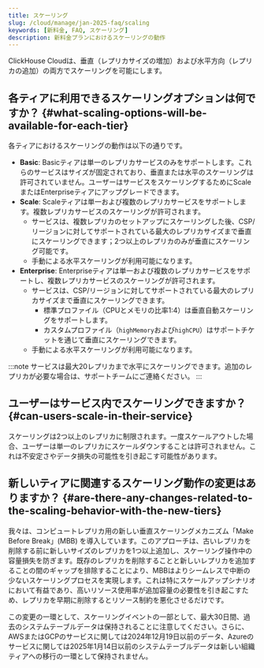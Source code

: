 ```yaml
---
title: スケーリング
slug: /cloud/manage/jan-2025-faq/scaling
keywords: [新料金, FAQ, スケーリング]
description: 新料金プランにおけるスケーリングの動作
---
```


ClickHouse Cloudは、垂直（レプリカサイズの増加）および水平方向（レプリカの追加）の両方でスケーリングを可能にします。

## 各ティアに利用できるスケーリングオプションは何ですか？ {#what-scaling-options-will-be-available-for-each-tier}

各ティアにおけるスケーリングの動作は以下の通りです。

* **Basic**: Basicティアは単一のレプリカサービスのみをサポートします。これらのサービスはサイズが固定されており、垂直または水平のスケーリングは許可されていません。ユーザーはサービスをスケーリングするためにScaleまたはEnterpriseティアにアップグレードできます。
* **Scale**: Scaleティアは単一および複数のレプリカサービスをサポートします。複数レプリカサービスのスケーリングが許可されます。
    * サービスは、複数レプリカのセットアップにスケーリングした後、CSP/リージョンに対してサポートされている最大のレプリカサイズまで垂直にスケーリングできます；2つ以上のレプリカのみが垂直にスケーリング可能です。
    * 手動による水平スケーリングが利用可能になります。
* **Enterprise**: Enterpriseティアは単一および複数のレプリカサービスをサポートし、複数レプリカサービスのスケーリングが許可されます。
    * サービスは、CSP/リージョンに対してサポートされている最大のレプリカサイズまで垂直にスケーリングできます。
        * 標準プロファイル（CPUとメモリの比率1:4）は垂直自動スケーリングをサポートします。
        * カスタムプロファイル（`highMemory`および`highCPU`）はサポートチケットを通じて垂直にスケーリングできます。
    * 手動による水平スケーリングが利用可能になります。

:::note
サービスは最大20レプリカまで水平にスケーリングできます。追加のレプリカが必要な場合は、サポートチームにご連絡ください。
:::

## ユーザーはサービス内でスケーリングできますか？ {#can-users-scale-in-their-service}

スケーリングは2つ以上のレプリカに制限されます。一度スケールアウトした場合、ユーザーは単一のレプリカにスケールダウンすることは許可されません。これは不安定さやデータ損失の可能性を引き起こす可能性があります。

## 新しいティアに関連するスケーリング動作の変更はありますか？ {#are-there-any-changes-related-to-the-scaling-behavior-with-the-new-tiers}

我々は、コンピュートレプリカ用の新しい垂直スケーリングメカニズム「Make Before Break」(MBB) を導入しています。このアプローチは、古いレプリカを削除する前に新しいサイズのレプリカを1つ以上追加し、スケーリング操作中の容量損失を防ぎます。既存のレプリカを削除することと新しいレプリカを追加することの間のギャップを排除することにより、MBBはよりシームレスで中断の少ないスケーリングプロセスを実現します。これは特にスケールアップシナリオにおいて有益であり、高いリソース使用率が追加容量の必要性を引き起こすため、レプリカを早期に削除するとリソース制約を悪化させるだけです。

この変更の一環として、スケーリングイベントの一部として、最大30日間、過去のシステムテーブルデータは保持されることに注意してください。さらに、AWSまたはGCPのサービスに関しては2024年12月19日以前のデータ、Azureのサービスに関しては2025年1月14日以前のシステムテーブルデータは新しい組織ティアへの移行の一環として保持されません。
